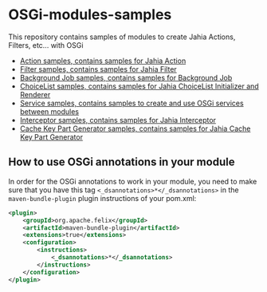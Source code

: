 # OSGi-modules-samples

This repository contains samples of modules to create Jahia Actions, Filters, etc... with OSGi

- [Action samples, contains samples for Jahia Action](./action-samples)
- [Filter samples, contains samples for Jahia Filter](./filter-samples)
- [Background Job samples, contains samples for Background Job](./background-job-samples)
- [ChoiceList samples, contains samples for Jahia ChoiceList Initializer and Renderer](./choicelist-samples)
- [Service samples, contains samples to create and use OSGi services between modules](./service-samples)
- [Interceptor samples, contains samples for Jahia Interceptor](./interceptor-samples)
- [Cache Key Part Generator samples, contains samples for Jahia Cache Key Part Generator](./interceptor-samples)

## How to use OSGi annotations in your module

In order for the OSGi annotations to work in your module, you need to make sure that you have this tag `<_dsannotations>*</_dsannotations>` in the `maven-bundle-plugin` plugin instructions of your pom.xml:

```xml
<plugin>
    <groupId>org.apache.felix</groupId>
    <artifactId>maven-bundle-plugin</artifactId>
    <extensions>true</extensions>
    <configuration>
        <instructions>
            <_dsannotations>*</_dsannotations>
        </instructions>
    </configuration>
</plugin>
```
